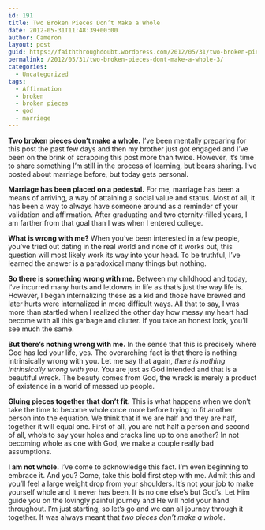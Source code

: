 ```yaml
---
id: 191
title: Two Broken Pieces Don’t Make a Whole
date: 2012-05-31T11:48:39+00:00
author: Cameron
layout: post
guid: https://faiththroughdoubt.wordpress.com/2012/05/31/two-broken-pieces-dont-make-a-whole/
permalink: /2012/05/31/two-broken-pieces-dont-make-a-whole-3/
categories:
  - Uncategorized
tags:
  - Affirmation
  - broken
  - broken pieces
  - god
  - marriage
---
```

**Two broken pieces don’t make a whole.** I’ve been mentally preparing for this post the past few days and then my brother just got engaged and I’ve been on the brink of scrapping this post more than twice. However, it’s time to share something I’m still in the process of learning, but bears sharing. I’ve posted about marriage before, but today gets personal.

**Marriage has been placed on a pedestal.** For me, marriage has been a means of arriving, a way of attaining a social value and status. Most of all, it has been a way to always have someone around as a reminder of your validation and affirmation. After graduating and two eternity-filled years, I am farther from that goal than I was when I entered college.

**What is wrong with me?** When you’ve been interested in a few people, you’ve tried out dating in the real world and none of it works out, this question will most likely work its way into your head. To be truthful, I’ve learned the answer is a paradoxical many things but nothing.

**So there is something wrong with me.** Between my childhood and today, I’ve incurred many hurts and letdowns in life as that’s just the way life is. However, I began internalizing these as a kid and those have brewed and later hurts were internalized in more difficult ways. All that to say, I was more than startled when I realized the other day how messy my heart had become with all this garbage and clutter. If you take an honest look, you’ll see much the same.

**But there’s nothing wrong with me.** In the sense that this is precisely where God has led your life, yes. The overarching fact is that there is nothing intrinsically wrong with you. Let me say that again, _there is nothing intrinsically wrong with you_. You are just as God intended and that is a beautiful wreck. The beauty comes from God, the wreck is merely a product of existence in a world of messed up people.

**Gluing pieces together that don’t fit.** This is what happens when we don’t take the time to become whole once more before trying to fit another person into the equation. We think that if we are half and they are half, together it will equal one. First of all, you are not half a person and second of all, who’s to say your holes and cracks line up to one another? In not becoming whole as one with God, we make a couple really bad assumptions.

**I am not whole.** I’ve come to acknowledge this fact. I’m even beginning to embrace it. And you? Come, take this bold first step with me. Admit this and you’ll feel a large weight drop from your shoulders. It’s not your job to make yourself whole and it never has been. It is no one else’s but God’s. Let Him guide you on the lovingly painful journey and He will hold your hand throughout. I’m just starting, so let’s go and we can all journey through it together. It was always meant that _two pieces don’t make a whole_.